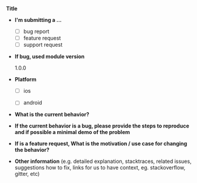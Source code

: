 **Title**

* **I'm submitting a ...**
  - [ ] bug report
  - [ ] feature request
  - [ ] support request
  
* **If bug, used module version**

    1.0.0
  
* **Platform**
  - [ ] ios
  - [ ] android
  

* **What is the current behavior?**


* **If the current behavior is a bug, please provide the steps to reproduce and if possible a minimal demo of the problem**


* **If is a feature request, What is the motivation / use case for changing the behavior?**



* **Other information** (e.g. detailed explanation, stacktraces, related issues, suggestions how to fix, links for us to have context, eg. stackoverflow, gitter, etc)
